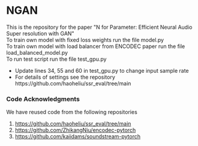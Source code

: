 # NGAN
This is the repository for the paper "N for Parameter: Efficient Neural Audio Super resolution with GAN" 
</br>To train own model with fixed loss weights run the file model.py
</br>To train  own model with load balancer from ENCODEC paper run the file load_balanced_model.py
</br>To run test script run the file test_gpu.py
<ul>
<li>Update lines 34, 55 and 60 in test_gpu.py to change input sample rate
<li>For details of settings see the repository https://github.com/haoheliu/ssr_eval/tree/main
</ul>
<h3>Code Acknowledgments</h3>

We have reused code from the following repositories
1. https://github.com/haoheliu/ssr_eval/tree/main
2. https://github.com/ZhikangNiu/encodec-pytorch
3. https://github.com/kaiidams/soundstream-pytorch
